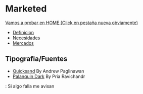 # Marketed

[Vamos a probar en HOME (Click en pestaña nueva obviamente)](https://luistrevio.github.io/Marketed/)

- [Definicion](https://luistrevio.github.io/Marketed/definicion)
- [Necesidades](https://luistrevio.github.io/Marketed/necesidades)
- [Mercados](https://luistrevio.github.io/Marketed/mercados)

## Tipografia/Fuentes

- [Quicksand](https://github.com/andrew-paglinawan/QuicksandFamily) By Andrew Paglinawan
- [Palanquin Dark](https://github.com/VanillaandCream/Palanquin) By Pria Ravichandr

: Si algo falla me avisan
